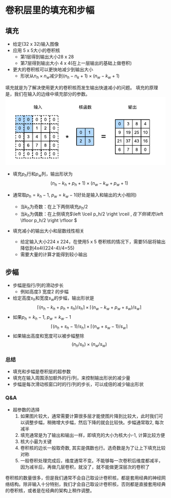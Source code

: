 # 卷积层里的填充和步幅

## 填充
- 给定(32 x 32)输入图像
- 应用 5 x 5大小的卷积核
  - 第1层得到输出大小28 x 28
  - 第7层得到输出大小 4 x 4(在上一层输出的基础上做卷积)
- 更大的卷积核可以更快地减少到输出大小
  - 形状从$n_h \times n_w$减少到$(n_h - n_k + 1)\times (n_w - k_w + 1)$

填充就是为了解决使用更大的卷积核而发生输出快速减小的问题。
填充的原理是，我们在输入的边缘中填充部分的参数。
![图 1](assest/%E5%8D%B7%E7%A7%AF%E5%B1%82%E9%87%8C%E7%9A%84%E5%A1%AB%E5%85%85%E5%92%8C%E6%AD%A5%E5%B9%85/IMG_20220904-222820692.png)  

- 填充$p_h$行和$p_w$列，输出形状为
    $$
        (n_h - k_h + p_h + 1) \times (n_w - k_w + p_w + 1)
    $$
- 通常取$p_h = k_h - 1,\  p_w = k_w - 1$(好处是输入和输出的大小相同)
  - 当$k_h$为奇数：在上下两侧填充$p_h/2$
  - 当$k_h$为偶数：在上侧填充$\left \lceil p_h/2 \right \rceil $, 在下侧填充$\left \lfloor p_h/2 \right \rfloor $

- 填充减小的输出大小和层数线性相关
  - 给定输入大小224 x 224，在使用5 x 5 卷积核的情况下，需要55层将输出降低到4x4((224-4)/4=55)
  - 需要大量的计算才能得到较小输出

## 步幅
- 步幅是指行/列的滑动步长
  - 例如高度3 宽度2 的步幅
- 给定高度$s_h$和宽度$s_w$的步幅，输出形状是
    $$
      \left \lceil (n_h - k_h + p_h + s_h)/s_h \right \rceil \times \left \lceil (n_w - k_w + p_w + s_w)/s_w \right \rceil
    $$
- 如果$p_h=k_h - 1$, $p_w = k_w - 1$
    $$
      \left \lceil (n_h + s_h - 1)/s_h \right \rceil \times \left \lceil (n_w + s_w - 1)/s_w \right \rceil
    $$
- 如果输出高度和宽度可以被步幅整除
  $$
    (n_h / s_h) \times (n_w / s_w)
  $$

### 总结
- 填充和步幅是卷积层的超参数
- 填充在输入周围添加额外的行/列，来控制输出形状的减少量
- 步幅是每次滑动核窗口时的行/列的步长，可以成倍的减少输出形状



### Q&A
- 超参数的选择
  1. 如果图片较大，通常需要计算很多层才能使图片降到比较大，此时我们可以调整步幅，稍微增大步幅，然后下降的就会比较快。步幅通常取2, 每次减半
  2. 填充通常是为了输出和输出一样，即填充的大小为核大小-1, 计算比较方便
  3. 核大小最为关键
  4. 卷积核的边长一般取奇数, 其实是偶数也行。选奇数是为了让上下填充比较对称
  5. 一般卷积处理完成后，维度通常不变。不能够每一次卷积后维度都减半，因为减半后，再做几层卷积，就没了，就不能做更深层次的卷积了

卷积核的数量很多，但是我们通常不会自己取设计卷积核，都是套用经典的神经网络结构。除非输入十分特别，我们才会自己取设计卷积核，否则都是直接套用经典的卷积核，或者是在经典的架构上稍作调整。